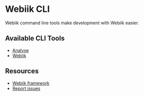 Webiik CLI
==========
Webiik command line tools make development with Webiik easier.
 
Available CLI Tools
-------------------
- [Analyse](./src/Analyse/README.md)
- [Webiik](./src/Webiik/README.md)

Resources
---------
* [Webiik framework][1]
* [Report issues][2]

[1]: https://github.com/webiik/webiik
[2]: https://github.com/webiik/webiik/issues